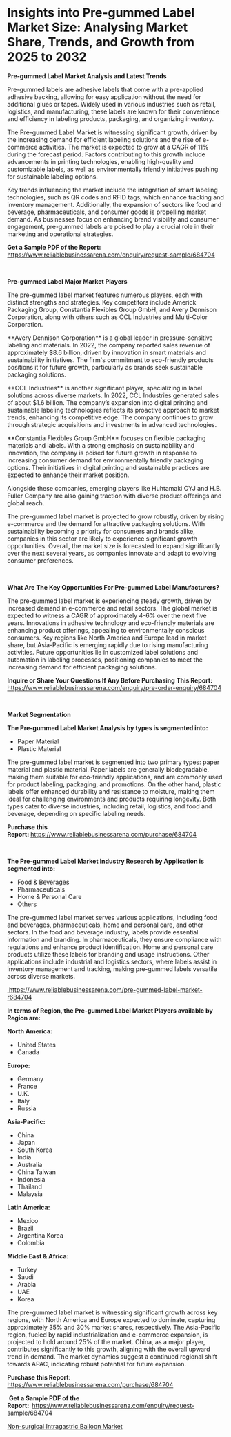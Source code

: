 <p><h1>Insights into Pre-gummed Label Market Size: Analysing Market Share, Trends, and Growth from 2025 to 2032</h1></p><p><strong>Pre-gummed Label Market Analysis and Latest Trends</strong></p>
<p><p>Pre-gummed labels are adhesive labels that come with a pre-applied adhesive backing, allowing for easy application without the need for additional glues or tapes. Widely used in various industries such as retail, logistics, and manufacturing, these labels are known for their convenience and efficiency in labeling products, packaging, and organizing inventory.</p><p>The Pre-gummed Label Market is witnessing significant growth, driven by the increasing demand for efficient labeling solutions and the rise of e-commerce activities. The market is expected to grow at a CAGR of 11% during the forecast period. Factors contributing to this growth include advancements in printing technologies, enabling high-quality and customizable labels, as well as environmentally friendly initiatives pushing for sustainable labeling options. </p><p>Key trends influencing the market include the integration of smart labeling technologies, such as QR codes and RFID tags, which enhance tracking and inventory management. Additionally, the expansion of sectors like food and beverage, pharmaceuticals, and consumer goods is propelling market demand. As businesses focus on enhancing brand visibility and consumer engagement, pre-gummed labels are poised to play a crucial role in their marketing and operational strategies.</p></p>
<p><strong>Get a Sample PDF of the Report:&nbsp;</strong> <a href="https://www.reliablebusinessarena.com/enquiry/request-sample/684704?utm_campaign=3013&utm_medium=2&utm_source=Github&utm_content=ia&utm_term=29032025&utm_id=pre-gummed-label">https://www.reliablebusinessarena.com/enquiry/request-sample/684704</a></p>
<p>&nbsp;</p>
<p><strong>Pre-gummed Label Major Market Players</strong></p>
<p><p>The pre-gummed label market features numerous players, each with distinct strengths and strategies. Key competitors include Americk Packaging Group, Constantia Flexibles Group GmbH, and Avery Dennison Corporation, along with others such as CCL Industries and Multi-Color Corporation.</p><p>**Avery Dennison Corporation** is a global leader in pressure-sensitive labeling and materials. In 2022, the company reported sales revenue of approximately $8.6 billion, driven by innovation in smart materials and sustainability initiatives. The firm's commitment to eco-friendly products positions it for future growth, particularly as brands seek sustainable packaging solutions.</p><p>**CCL Industries** is another significant player, specializing in label solutions across diverse markets. In 2022, CCL Industries generated sales of about $1.6 billion. The company’s expansion into digital printing and sustainable labeling technologies reflects its proactive approach to market trends, enhancing its competitive edge. The company continues to grow through strategic acquisitions and investments in advanced technologies.</p><p>**Constantia Flexibles Group GmbH** focuses on flexible packaging materials and labels. With a strong emphasis on sustainability and innovation, the company is poised for future growth in response to increasing consumer demand for environmentally friendly packaging options. Their initiatives in digital printing and sustainable practices are expected to enhance their market position.</p><p>Alongside these companies, emerging players like Huhtamaki OYJ and H.B. Fuller Company are also gaining traction with diverse product offerings and global reach. </p><p>The pre-gummed label market is projected to grow robustly, driven by rising e-commerce and the demand for attractive packaging solutions. With sustainability becoming a priority for consumers and brands alike, companies in this sector are likely to experience significant growth opportunities. Overall, the market size is forecasted to expand significantly over the next several years, as companies innovate and adapt to evolving consumer preferences.</p></p>
<p>&nbsp;</p>
<p><strong>What Are The Key Opportunities For Pre-gummed Label Manufacturers?</strong></p>
<p><p>The pre-gummed label market is experiencing steady growth, driven by increased demand in e-commerce and retail sectors. The global market is expected to witness a CAGR of approximately 4-6% over the next five years. Innovations in adhesive technology and eco-friendly materials are enhancing product offerings, appealing to environmentally conscious consumers. Key regions like North America and Europe lead in market share, but Asia-Pacific is emerging rapidly due to rising manufacturing activities. Future opportunities lie in customized label solutions and automation in labeling processes, positioning companies to meet the increasing demand for efficient packaging solutions.</p></p>
<p><strong>Inquire or Share Your Questions If Any Before Purchasing This Report:</strong> <a href="https://www.reliablebusinessarena.com/enquiry/pre-order-enquiry/684704?utm_campaign=3013&utm_medium=2&utm_source=Github&utm_content=ia&utm_term=29032025&utm_id=pre-gummed-label">https://www.reliablebusinessarena.com/enquiry/pre-order-enquiry/684704</a></p>
<p>&nbsp;</p>
<p><strong>Market Segmentation</strong></p>
<p><strong>The Pre-gummed Label Market Analysis by types is segmented into:</strong></p>
<p><ul><li>Paper Material</li><li>Plastic Material</li></ul></p>
<p><p>The pre-gummed label market is segmented into two primary types: paper material and plastic material. Paper labels are generally biodegradable, making them suitable for eco-friendly applications, and are commonly used for product labeling, packaging, and promotions. On the other hand, plastic labels offer enhanced durability and resistance to moisture, making them ideal for challenging environments and products requiring longevity. Both types cater to diverse industries, including retail, logistics, and food and beverage, depending on specific labeling needs.</p></p>
<p><strong>Purchase this Report:&nbsp;</strong><a href="https://www.reliablebusinessarena.com/purchase/684704?utm_campaign=3013&utm_medium=2&utm_source=Github&utm_content=ia&utm_term=29032025&utm_id=pre-gummed-label">https://www.reliablebusinessarena.com/purchase/684704</a></p>
<p>&nbsp;</p>
<p><strong>The Pre-gummed Label Market Industry Research by Application is segmented into:</strong></p>
<p><ul><li>Food & Beverages</li><li>Pharmaceuticals</li><li>Home & Personal Care</li><li>Others</li></ul></p>
<p><p>The pre-gummed label market serves various applications, including food and beverages, pharmaceuticals, home and personal care, and other sectors. In the food and beverage industry, labels provide essential information and branding. In pharmaceuticals, they ensure compliance with regulations and enhance product identification. Home and personal care products utilize these labels for branding and usage instructions. Other applications include industrial and logistics sectors, where labels assist in inventory management and tracking, making pre-gummed labels versatile across diverse markets.</p></p>
<p><a href="https://www.reliablebusinessarena.com/pre-gummed-label-market-r684704?utm_campaign=3013&utm_medium=2&utm_source=Github&utm_content=ia&utm_term=29032025&utm_id=pre-gummed-label">&nbsp;https://www.reliablebusinessarena.com/pre-gummed-label-market-r684704</a></p>
<p><strong>In terms of Region, the Pre-gummed Label Market Players available by Region are:</strong></p>
<p>
    <p> <strong> North America: </strong>
        <ul>
            <li>United States</li>
            <li>Canada</li>
        </ul>
        </p> 
    <p> <strong> Europe: </strong>
        <ul>
            <li>Germany</li>
            <li>France</li>
            <li>U.K.</li>
            <li>Italy</li>
            <li>Russia</li>
        </ul>
        </p> 
    <p> <strong> Asia-Pacific: </strong>
        <ul>
            <li>China</li>
            <li>Japan</li>
            <li>South Korea</li>
            <li>India</li>
            <li>Australia</li>
            <li>China Taiwan</li>
            <li>Indonesia</li>
            <li>Thailand</li>
            <li>Malaysia</li>
        </ul>
        </p> 
    <p> <strong> Latin America: </strong>
        <ul>
            <li>Mexico</li>
            <li>Brazil</li>
            <li>Argentina Korea</li>
            <li>Colombia</li>
        </ul>
        </p> 
    <p> <strong> Middle East & Africa: </strong>
        <ul>
            <li>Turkey</li>
            <li>Saudi</li>
            <li>Arabia</li>
            <li>UAE</li>
            <li>Korea</li>
        </ul>
    </p>
    </p>
<p><p>The pre-gummed label market is witnessing significant growth across key regions, with North America and Europe expected to dominate, capturing approximately 35% and 30% market shares, respectively. The Asia-Pacific region, fueled by rapid industrialization and e-commerce expansion, is projected to hold around 25% of the market. China, as a major player, contributes significantly to this growth, aligning with the overall upward trend in demand. The market dynamics suggest a continued regional shift towards APAC, indicating robust potential for future expansion.</p></p>
<p><strong>Purchase this Report: </strong><a href="https://www.reliablebusinessarena.com/purchase/684704?utm_campaign=3013&utm_medium=2&utm_source=Github&utm_content=ia&utm_term=29032025&utm_id=pre-gummed-label">https://www.reliablebusinessarena.com/purchase/684704</a></p>
<p>&nbsp;<strong>Get a Sample PDF of the Report:&nbsp;&nbsp;</strong><a href="https://www.reliablebusinessarena.com/enquiry/request-sample/684704?utm_campaign=3013&utm_medium=2&utm_source=Github&utm_content=ia&utm_term=29032025&utm_id=pre-gummed-label">https://www.reliablebusinessarena.com/enquiry/request-sample/684704</a></p>
<p><strong></strong></p>
<p><p><a href="https://github.com/scaseiargas/Market-Research-Report-List-1/blob/main/non-surgical-intragastric-balloon-market.md?utm_campaign=3013&utm_medium=2&utm_source=Github&utm_content=ia&utm_term=29032025&utm_id=pre-gummed-label">Non-surgical Intragastric Balloon Market</a></p></p>